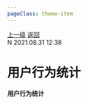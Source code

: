 ```yaml
---
pageClass: theme-item
---
```

<div class="extend-header">
    <div class="info">
        <div class="record">
            <a class="back" href="./">上一级</a>
            <a class="back" href="./">返回</a>
        </div>        
        <div class="mini">
            <span>N 2021.08.31 12:38</span>
        </div>
    </div>
    <div class="content"></div>
</div>
<div class="content-header">
<h1>用户行为统计</h1><strong>用户行为统计</strong>
</div>
<div class="static-content">


</div>